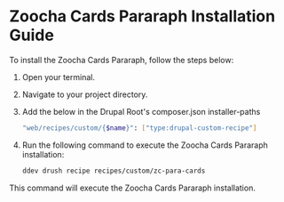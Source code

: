 # Zoocha Cards Pararaph Installation Guide

To install the Zoocha Cards Pararaph, follow the steps below:

1. Open your terminal.
2. Navigate to your project directory.
3. Add the below in the Drupal Root's composer.json installer-paths
    ```sh
    "web/recipes/custom/{$name}": ["type:drupal-custom-recipe"]
    ```
4. Run the following command to execute the Zoocha Cards Pararaph installation:

    ```sh
    ddev drush recipe recipes/custom/zc-para-cards
    ```

This command will execute the Zoocha Cards Pararaph installation.
